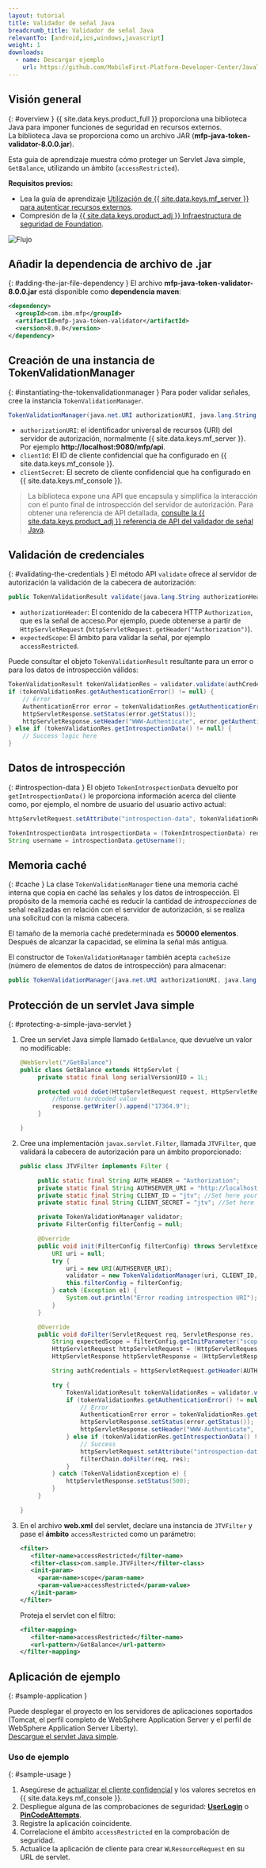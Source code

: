 ```yaml
---
layout: tutorial
title: Validador de señal Java
breadcrumb_title: Validador de señal Java
relevantTo: [android,ios,windows,javascript]
weight: 1
downloads:
  - name: Descargar ejemplo
    url: https://github.com/MobileFirst-Platform-Developer-Center/JavaTokenValidator/tree/release80
---
```

<!-- NLS_CHARSET=UTF-8 -->
## Visión general
{: #overview }
{{ site.data.keys.product_full }} proporciona una biblioteca Java para imponer funciones de seguridad en recursos externos.  
La biblioteca Java se proporciona como un archivo JAR (**mfp-java-token-validator-8.0.0.jar**).

Esta guía de aprendizaje muestra cómo proteger un Servlet Java simple, `GetBalance`, utilizando un ámbito (`accessRestricted`).

**Requisitos previos:**

* Lea la guía de aprendizaje [Utilización de {{ site.data.keys.mf_server }} para autenticar recursos externos](../).
* Compresión de la [{{ site.data.keys.product_adj }} Infraestructura de seguridad de Foundation](../../).

![Flujo](JTV_flow.jpg)

## Añadir la dependencia de archivo de .jar
{: #adding-the-jar-file-dependency }
El archivo **mfp-java-token-validator-8.0.0.jar** está disponible como **dependencia maven**:

```xml
<dependency>
  <groupId>com.ibm.mfp</groupId>
  <artifactId>mfp-java-token-validator</artifactId>
  <version>8.0.0</version>
</dependency>
```

## Creación de una instancia de TokenValidationManager
{: #instantiating-the-tokenvalidationmanager }
Para poder validar señales, cree la instancia `TokenValidationManager`.

```java
TokenValidationManager(java.net.URI authorizationURI, java.lang.String clientId, java.lang.String clientSecret);
```

- `authorizationURI`: el identificador universal de recursos (URI) del servidor de autorización, normalmente {{ site.data.keys.mf_server }}. Por ejemplo **http://localhost:9080/mfp/api**.
- `clientId`: El ID de cliente confidencial que ha configurado en {{ site.data.keys.mf_console }}.
- `clientSecret`: El secreto de cliente confidencial que ha configurado en {{ site.data.keys.mf_console }}.

> La biblioteca expone una API que encapsula y simplifica la interacción con el punto final de introspección del servidor de autorización. Para obtener una referencia de API detallada, [consulte la {{ site.data.keys.product_adj }} referencia de API del validador de señal Java](http://www.ibm.com/support/knowledgecenter/en/SSHS8R_8.0.0/com.ibm.worklight.apiref.doc/apiref/r_mfpf_java_token_validator_api.html?view=kc).
## Validación de credenciales
{: #validating-the-credentials }
El método API `validate` ofrece al servidor de autorización la validación de la cabecera de autorización: 

```java
public TokenValidationResult validate(java.lang.String authorizationHeader, java.lang.String expectedScope);
```

- `authorizationHeader`: El contenido de la cabecera HTTP `Authorization`, que es la señal de acceso.Por ejemplo, puede obtenerse a partir de `HttpServletRequest` (`httpServletRequest.getHeader("Authorization")`).
- `expectedScope`: El ámbito para validar la señal, por ejemplo `accessRestricted`.

Puede consultar el objeto `TokenValidationResult` resultante para un error o para los datos de introspección válidos:

```java
TokenValidationResult tokenValidationRes = validator.validate(authCredentials, expectedScope);
if (tokenValidationRes.getAuthenticationError() != null) {
    // Error
    AuthenticationError error = tokenValidationRes.getAuthenticationError();
    httpServletResponse.setStatus(error.getStatus());
    httpServletResponse.setHeader("WWW-Authenticate", error.getAuthenticateHeader());
} else if (tokenValidationRes.getIntrospectionData() != null) {
    // Success logic here
}
```                    

## Datos de introspección
{: #introspection-data }
El objeto `TokenIntrospectionData` devuelto por `getIntrospectionData()` le proporciona información acerca del cliente como, por ejemplo, el nombre de usuario del usuario activo actual:

```java
httpServletRequest.setAttribute("introspection-data", tokenValidationRes.getIntrospectionData());
```

```java
TokenIntrospectionData introspectionData = (TokenIntrospectionData) request.getAttribute("introspection-data");
String username = introspectionData.getUsername();
```

## Memoria caché
{: #cache }
La clase `TokenValidationManager` tiene una memoria caché interna que copia en caché las señales y los datos de introspección. El propósito de la memoria caché es reducir la cantidad de *introspecciones* de señal realizadas en relación con el servidor de autorización, si se realiza una solicitud con la misma cabecera.

El tamaño de la memoria caché predeterminada es **50000 elementos**. Después de alcanzar la capacidad, se elimina la señal más antigua.  

El constructor de `TokenValidationManager` también acepta `cacheSize` (número de elementos de datos de introspección) para almacenar:

```java
public TokenValidationManager(java.net.URI authorizationURI, java.lang.String clientId, java.lang.String clientSecret, long cacheSize);
```

## Protección de un servlet Java simple
{: #protecting-a-simple-java-servlet }
1. Cree un servlet Java simple llamado `GetBalance`, que devuelve un valor no modificable:

   ```java
   @WebServlet("/GetBalance")
   public class GetBalance extends HttpServlet {
    	private static final long serialVersionUID = 1L;

    	protected void doGet(HttpServletRequest request, HttpServletResponse response) throws ServletException, IOException {
    		//Return hardcoded value
    		response.getWriter().append("17364.9");
    	}

   }
   ```

2. Cree una implementación `javax.servlet.Filter`, llamada `JTVFilter`, que validará la cabecera de autorización para un ámbito proporcionado:

   ```java
   public class JTVFilter implements Filter {

    	public static final String AUTH_HEADER = "Authorization";
    	private static final String AUTHSERVER_URI = "http://localhost:9080/mfp/api"; //Set here your authorization server URI
    	private static final String CLIENT_ID = "jtv"; //Set here your confidential client ID
    	private static final String CLIENT_SECRET = "jtv"; //Set here your confidential client SECRET

    	private TokenValidationManager validator;
    	private FilterConfig filterConfig = null;

    	@Override
    	public void init(FilterConfig filterConfig) throws ServletException {
    		URI uri = null;
    		try {
    			uri = new URI(AUTHSERVER_URI);
    			validator = new TokenValidationManager(uri, CLIENT_ID, CLIENT_SECRET);
    			this.filterConfig = filterConfig;
    		} catch (Exception e1) {
    			System.out.println("Error reading introspection URI");
    		}
    	}

    	@Override
    	public void doFilter(ServletRequest req, ServletResponse res, FilterChain filterChain) throws IOException, ServletException {
    		String expectedScope = filterConfig.getInitParameter("scope");
    		HttpServletRequest httpServletRequest = (HttpServletRequest) req;
    		HttpServletResponse httpServletResponse = (HttpServletResponse) res;

    		String authCredentials = httpServletRequest.getHeader(AUTH_HEADER);

    		try {
    			TokenValidationResult tokenValidationRes = validator.validate(authCredentials, expectedScope);
    			if (tokenValidationRes.getAuthenticationError() != null) {
    				// Error
    				AuthenticationError error = tokenValidationRes.getAuthenticationError();
    				httpServletResponse.setStatus(error.getStatus());
    				httpServletResponse.setHeader("WWW-Authenticate", error.getAuthenticateHeader());
    			} else if (tokenValidationRes.getIntrospectionData() != null) {
    				// Success
    				httpServletRequest.setAttribute("introspection-data", tokenValidationRes.getIntrospectionData());
    				filterChain.doFilter(req, res);
    			}
    		} catch (TokenValidationException e) {
    			httpServletResponse.setStatus(500);
    		}
    	}

   }
   ```

3. En el archivo **web.xml** del servlet, declare una instancia de `JTVFilter` y pase el **ámbito** `accessRestricted` como un parámetro:

   ```xml
   <filter>
      <filter-name>accessRestricted</filter-name>
      <filter-class>com.sample.JTVFilter</filter-class>
      <init-param>
        <param-name>scope</param-name>
        <param-value>accessRestricted</param-value>
      </init-param>
   </filter>
   ```

   Proteja el servlet con el filtro:

   ```xml
   <filter-mapping>
      <filter-name>accessRestricted</filter-name>
      <url-pattern>/GetBalance</url-pattern>
   </filter-mapping>
   ```

## Aplicación de ejemplo
{: #sample-application }

Puede desplegar el proyecto en los servidores de aplicaciones soportados (Tomcat, el perfil completo de WebSphere Application Server y el perfil de WebSphere Application Server Liberty).  
[Descargue el servlet Java simple](https://github.com/MobileFirst-Platform-Developer-Center/JavaTokenValidator/tree/release80).

### Uso de ejemplo
{: #sample-usage }
1. Asegúrese de [actualizar el cliente confidencial](../#confidential-client) y los valores secretos en {{ site.data.keys.mf_console }}.
2. Despliegue alguna de las comprobaciones de seguridad: **[UserLogin](../../user-authentication/security-check/)** o **[PinCodeAttempts](../../credentials-validation/security-check/)**.
3. Registre la aplicación coincidente.
4. Correlacione el ámbito `accessRestricted` en la comprobación de seguridad.
5. Actualice la aplicación de cliente para crear `WLResourceRequest` en su URL de servlet.
